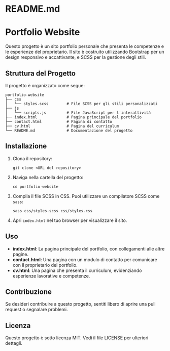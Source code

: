# README.md

# Portfolio Website

Questo progetto è un sito portfolio personale che presenta le competenze e le esperienze del proprietario. Il sito è costruito utilizzando Bootstrap per un design responsivo e accattivante, e SCSS per la gestione degli stili.

## Struttura del Progetto

Il progetto è organizzato come segue:

```
portfolio-website
├── css
│   └── styles.scss        # File SCSS per gli stili personalizzati
├── js
│   └── scripts.js         # File JavaScript per l'interattività
├── index.html             # Pagina principale del portfolio
├── contact.html           # Pagina di contatto
├── cv.html                # Pagina del curriculum
└── README.md              # Documentazione del progetto
```

## Installazione

1. Clona il repository:
   ```
   git clone <URL del repository>
   ```

2. Naviga nella cartella del progetto:
   ```
   cd portfolio-website
   ```

3. Compila il file SCSS in CSS. Puoi utilizzare un compilatore SCSS come `sass`:
   ```
   sass css/styles.scss css/styles.css
   ```

4. Apri `index.html` nel tuo browser per visualizzare il sito.

## Uso

- **index.html**: La pagina principale del portfolio, con collegamenti alle altre pagine.
- **contact.html**: Una pagina con un modulo di contatto per comunicare con il proprietario del portfolio.
- **cv.html**: Una pagina che presenta il curriculum, evidenziando esperienze lavorative e competenze.

## Contribuzione

Se desideri contribuire a questo progetto, sentiti libero di aprire una pull request o segnalare problemi.

## Licenza

Questo progetto è sotto licenza MIT. Vedi il file LICENSE per ulteriori dettagli.